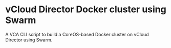 # vCloud Director Docker cluster using Swarm

A VCA CLI script to build a CoreOS-based Docker cluster on vCloud Director using Swarm.
